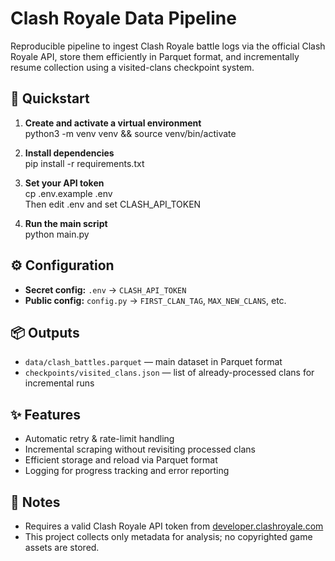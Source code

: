 # Clash Royale Data Pipeline

Reproducible pipeline to ingest Clash Royale battle logs via the official Clash Royale API, store them efficiently in Parquet format, and incrementally resume collection using a visited-clans checkpoint system.

## 🚀 Quickstart
1. **Create and activate a virtual environment**  
   python3 -m venv venv && source venv/bin/activate

2. **Install dependencies**  
   pip install -r requirements.txt

3. **Set your API token**  
   cp .env.example .env  
   Then edit .env and set CLASH_API_TOKEN

4. **Run the main script**  
   python main.py

## ⚙️ Configuration
- **Secret config:** `.env` → `CLASH_API_TOKEN`
- **Public config:** `config.py` → `FIRST_CLAN_TAG`, `MAX_NEW_CLANS`, etc.

## 📦 Outputs
- `data/clash_battles.parquet` — main dataset in Parquet format
- `checkpoints/visited_clans.json` — list of already-processed clans for incremental runs

## ✨ Features
- Automatic retry & rate-limit handling
- Incremental scraping without revisiting processed clans
- Efficient storage and reload via Parquet format
- Logging for progress tracking and error reporting

## 📝 Notes
- Requires a valid Clash Royale API token from [developer.clashroyale.com](https://developer.clashroyale.com)
- This project collects only metadata for analysis; no copyrighted game assets are stored.